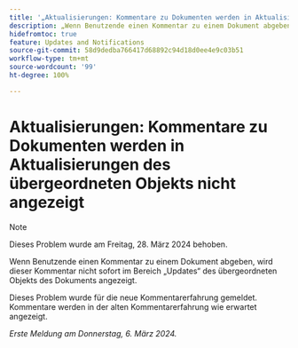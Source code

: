 ```yaml
---
title: '„Aktualisierungen: Kommentare zu Dokumenten werden in Aktualisierungen des übergeordneten Objekts nicht angezeigt“'
description: „Wenn Benutzende einen Kommentar zu einem Dokument abgeben, wird dieser Kommentar nicht sofort im Bereich „Updates“ des übergeordneten Objekts des Dokuments angezeigt.“
hidefromtoc: true
feature: Updates and Notifications
source-git-commit: 58d9dedba766417d68892c94d18d0ee4e9c03b51
workflow-type: tm+mt
source-wordcount: '99'
ht-degree: 100%

---
```



# Aktualisierungen: Kommentare zu Dokumenten werden in Aktualisierungen des übergeordneten Objekts nicht angezeigt

>[!NOTE]
>
>Dieses Problem wurde am Freitag, 28. März 2024 behoben.

<!--WF, WFP-->

Wenn Benutzende einen Kommentar zu einem Dokument abgeben, wird dieser Kommentar nicht sofort im Bereich „Updates“ des übergeordneten Objekts des Dokuments angezeigt.

Dieses Problem wurde für die neue Kommentarerfahrung gemeldet. Kommentare werden in der alten Kommentarerfahrung wie erwartet angezeigt.

_Erste Meldung am Donnerstag, 6. März 2024._
